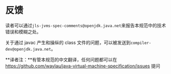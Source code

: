 # 反馈

读者可以通过`jls-jvms-spec-comments@openjdk.java.net`来报告本规范中的技术错误和模糊之处。

关于通过 javac 产生和操纵的 class 文件的问题，可以被发送到`compiler-dev@openjdk.java.net`。

**译者注：**有管本规范的中文翻译，任何问题都可以在 <https://github.com/waylau/java-virtual-machine-specification/issues> 提问